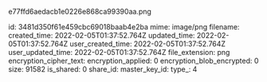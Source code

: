 e77ffd6aedacb1e0226e868ca99390aa.png

id: 3481d350f61e459cbc69018baab4e2ba
mime: image/png
filename: 
created_time: 2022-02-05T01:37:52.764Z
updated_time: 2022-02-05T01:37:52.764Z
user_created_time: 2022-02-05T01:37:52.764Z
user_updated_time: 2022-02-05T01:37:52.764Z
file_extension: png
encryption_cipher_text: 
encryption_applied: 0
encryption_blob_encrypted: 0
size: 91582
is_shared: 0
share_id: 
master_key_id: 
type_: 4
